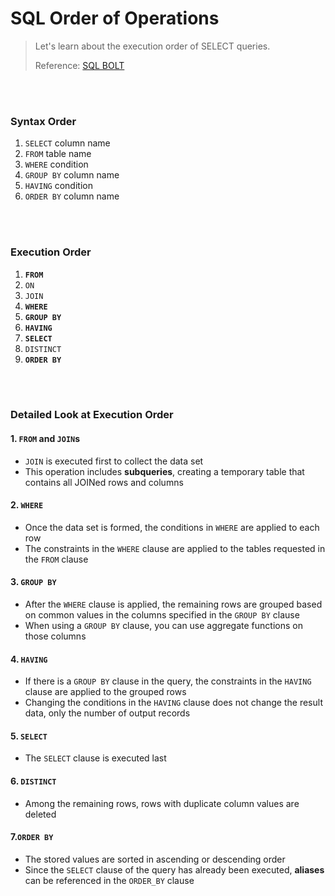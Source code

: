 # SQL Order of Operations

> Let's learn about the execution order of SELECT queries.
>
> Reference: [SQL BOLT](https://sqlbolt.com/lesson/select_queries_order_of_execution)

<br>
<br>

### Syntax Order

1. `SELECT` column name
2. `FROM` table name
3. `WHERE` condition
4. `GROUP BY` column name
5. `HAVING` condition
6. `ORDER BY` column name

<br>
<br>

### Execution Order

1. **`FROM`**
2. `ON`
3. `JOIN`
4. **`WHERE`**
5. **`GROUP BY`**
6. **`HAVING`**
7. **`SELECT`**
8. `DISTINCT`
9. **`ORDER BY`**

<br>
<br>

### Detailed Look at Execution Order

#### 1. `FROM` and `JOIN`s

- `JOIN` is executed first to collect the data set
- This operation includes **subqueries**, creating a temporary table that contains all JOINed rows and columns

#### 2. `WHERE`

- Once the data set is formed, the conditions in `WHERE` are applied to each row
- The constraints in the `WHERE` clause are applied to the tables requested in the `FROM` clause

#### 3. `GROUP BY`

- After the `WHERE` clause is applied, the remaining rows are grouped based on common values in the columns specified in the `GROUP BY` clause
- When using a `GROUP BY` clause, you can use aggregate functions on those columns
  
#### 4. `HAVING`

- If there is a `GROUP BY` clause in the query, the constraints in the `HAVING` clause are applied to the grouped rows
- Changing the conditions in the `HAVING` clause does not change the result data, only the number of output records

#### 5. `SELECT`

- The `SELECT` clause is executed last

#### 6. `DISTINCT`

- Among the remaining rows, rows with duplicate column values are deleted

#### 7.`ORDER BY`

- The stored values are sorted in ascending or descending order
- Since the `SELECT` clause of the query has already been executed, **aliases** can be referenced in the `ORDER_BY` clause 
